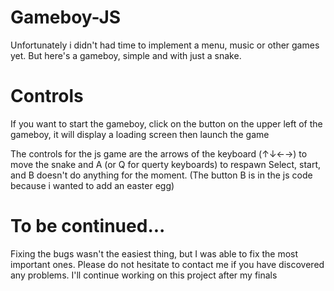 # Gameboy-JS

Unfortunately i didn't had time to implement a menu, music or other games yet. But here's a gameboy, simple and with just a snake. 

# Controls
If you want to start the gameboy, click on the button on the upper left of the gameboy, it will display a loading screen then launch the game
 
The controls for the js game are the arrows of the keyboard (↑↓←→) to move the snake and A (or Q for querty keyboards) to respawn
Select, start, and B doesn't do anything for the moment.
(The button B is in the js code because i wanted to add an easter egg)

# To be continued...
Fixing the bugs wasn't the easiest thing, but I was able to fix the most important ones.
Please do not hesitate to contact me if you have discovered any problems.
I'll continue working on this project after my finals
